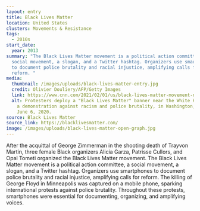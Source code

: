 ```yaml
---
layout: entry
title: Black Lives Matter
location: United States
clusters: Movements & Resistance
tags:
  - 2010s
start_date:
  year: 2013
summary: "The Black Lives Matter movement is a political action committee, a
  social movement, a slogan, and a Twitter hashtag. Organizers use smartphones
  to document police brutality and racial injustice, amplifying calls for
  reform. "
media:
  thumbnail: /images/uploads/black-lives-matter-entry.jpg
  credit: Olivier Douliery/AFP/Getty Images
  link: https://www.cnn.com/2021/02/01/us/black-lives-matter-movement-nobel-peace-prize-trnd/index.html
  alt: Protesters deploy a "Black Lives Matter" banner near the White House during
    a demonstration against racism and police brutality, in Washington, DC, on
    June 6, 2020.
source: Black Lives Matter
source_link: https://blacklivesmatter.com/
image: /images/uploads/black-lives-matter-open-graph.jpg
---
```

After the acquittal of George Zimmerman in the shooting death of Trayvon Martin, three female Black organizers Alicia Garza, Patrisse Cullors, and Opal Tometi organized the Black Lives Matter movement. The Black Lives Matter movement is a political action committee, a social movement, a slogan, and a Twitter hashtag. Organizers use smartphones to document police brutality and racial injustice, amplifying calls for reform. The killing of George Floyd in Minneapolis was captured on a mobile phone, sparking international protests against police brutality. Throughout these protests, smartphones were essential for documenting, organizing, and amplifying voices.